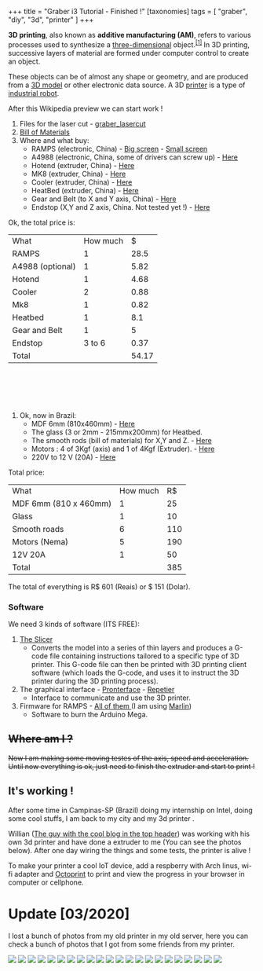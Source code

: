 +++
title = "Graber i3 Tutorial - Finished !"
[taxonomies]
tags = [ "graber", "diy", "3d", "printer" ]
+++

**3D printing**, also known as **additive manufacturing (AM)**, refers to various processes used to synthesize a [three-dimensional](https://en.wikipedia.org/wiki/Three-dimensional_space) object.<sup id="cite_ref-engineer_1-0" class="reference">[[1]](https://en.wikipedia.org/wiki/3D_printing#cite_note-engineer-1)</sup> In 3D printing, successive layers of material are formed under computer control to create an object.

<!-- more -->

These objects can be of almost any shape or geometry, and are produced from a [3D model](https://en.wikipedia.org/wiki/3D_modeling "3D modeling") or other electronic data source. A 3D [printer](https://en.wikipedia.org/wiki/Printer_(computing) "Printer (computing)") is a type of [industrial robot](https://en.wikipedia.org/wiki/Industrial_robot "Industrial robot").

After this Wikipedia preview we can start work !

1.  Files for the laser cut - [graber_lasercut](https://www.thingiverse.com/thing:2396556/files)
2.  [Bill of Materials](http://reprap.org/wiki/Graber_i3)
3.  Where and what buy:
    *   RAMPS (electronic, China) - [Big screen](http://pt.aliexpress.com/item/3d-printer-kit-3d-12864-screen-ramps-1-4-4988-2560r-3/32212102721.html) - [Small screen](http://pt.aliexpress.com/item/1pcs-Mega-2560-R3-1pcs-RAMPS-1-4-Controller-5pcs-A4988-Stepper-Driver-Module-RAMPS-1/1609182953.html?spm=2114.02020208.3.139.hc309d&ws_ab_test=searchweb201556_1_79_78_77_80,searchweb201644_0,searchweb201560_2)
    *   A4988 (electronic, China, some of drivers can screw up)  - [Here](http://pt.aliexpress.com/item/5pcs-lot-Reprap-Stepper-Driver-A4988-stepper-motor-driver-free-shipping-drop-shipping/1182430536.html)
    *   Hotend (extruder, China) - [Here](http://pt.aliexpress.com/item/FreeShipping-Long-distance-3D-Printer-J-head-Hotend-for-1-75mm-3-0mm-E3D-Bowden-Extruder/2041826923.html)
    *   MK8 (extruder, China) - [Here](http://pt.aliexpress.com/item/MK8-Drive-Gear-for-1-75mm-3mm-3D-Printer-Filament-Extruder-Pulley-5mm-Shaft-Reprap-Wholesale/32369432482.html)
    *   Cooler (extruder, China) - [Here](http://pt.aliexpress.com/item/DC-12V-2Pin-Mini-Cooling-Fan-40MM-40x40x10mm-Small-Exhaust-Fan-for-3D-Printer-Free-Shipping/32444433659.html)
    *   HeatBed (extruder, China) - [Here](http://pt.aliexpress.com/item/New-3D-Printer-Parts-MK2B-Heatbed-LED-Resistor-Cable-100K-ohm-Thermistors-PCB-Heated-Bed-White/32307923385.html?spm=2114.02020208.3.20.i94SJM&ws_ab_test=searchweb201556_1_79_78_77_80,searchweb201644_0,searchweb201560_2)
    *   Gear and Belt (to X and Y axis, China) - [Here](http://pt.aliexpress.com/item/Freeshipping-2pcs-20-teeth-GT2-Pulley-Bore-5mm-2M-GT2-timing-Belt-width-6mm-for-3D/32240661027.html)
    *   Endstop (X,Y and Z axis, China. Not tested yet !) - [Here](http://pt.aliexpress.com/item/Endstop-Mechanical-Limit-Switches-3D-Printer-Switch-for-RAMPS-1-4-order-3pcs-price-is-3/1750201155.html?spm=2114.02020208.3.41.5JgKni&ws_ab_test=searchweb201556_1_79_78_77_80,searchweb201644_0,searchweb201560_2)

Ok, the total price is:

<table style="height: 344px;" width="315">

<tbody>

<tr>

<td>What</td>

<td> How much</td>

<td>$</td>

</tr>

<tr>

<td>RAMPS</td>

<td>1</td>

<td>28.5</td>

</tr>

<tr>

<td>A4988 (optional)</td>

<td>1</td>

<td>5.82</td>

</tr>

<tr>

<td>Hotend</td>

<td>1</td>

<td>4.68</td>

</tr>

<tr>

<td>Cooler</td>

<td>2</td>

<td>0.88</td>

</tr>

<tr>

<td>Mk8</td>

<td>1</td>

<td>0.82</td>

</tr>

<tr>

<td>Heatbed</td>

<td>1</td>

<td>8.1</td>

</tr>

<tr>

<td>Gear and Belt</td>

<td>1</td>

<td>5</td>

</tr>

<tr>

<td>Endstop</td>

<td>3 to 6</td>

<td>0.37</td>

</tr>

<tr>

<td>Total</td>
<td> </td>

<td>54.17</td>

</tr>

</tbody>

</table>

1.  Ok, now in Brazil:
    *   MDF 6mm (810x460mm) - [Here](https://www.google.com.br/maps/place/MDF+Rei/@-27.5997296,-48.5486853,3a,75y,31.28h,90t/data=!3m6!1e1!3m4!1si8v0wt9kQey0Y2v9THsBSw!2e0!7i13312!8i6656!4m2!3m1!1s0x0:0xd6f21f935f0f743a!6m1!1e1)
    *   The glass (3 or 2mm  - 215mmx200mm) for Heatbed.
    *   The smooth rods (bill of materials) for X,Y and Z. - [Here](http://www.marvitubos.com.br/)
    *   Motors : 4 of 3Kgf (axis) and 1 of 4Kgf (Extruder). - [Here](http://produto.mercadolivre.com.br/MLB-710362826-motor-de-passo-3-20v-nema-17-impressora-3d-_JM#redirectedFromParent)
    *   220V to 12 V (20A) - [Here](http://produto.mercadolivre.com.br/MLB-722537296-fonte-bilvot-110-220v-12v-20a-amperes-estabilizada-led-cftv-_JM)

Total price:

<table>

<tbody>

<tr>

<td>What</td>

<td>How much</td>

<td>R$</td>

</tr>

<tr>

<td>MDF 6mm (810 x 460mm)</td>

<td>1</td>

<td>25</td>

</tr>

<tr>

<td>Glass</td>

<td>1</td>

<td>10</td>

</tr>

<tr>

<td>Smooth roads</td>

<td>6</td>

<td>110</td>

</tr>

<tr>

<td>Motors (Nema)</td>

<td>5</td>

<td>190</td>

</tr>

<tr>

<td>12V 20A</td>

<td>1</td>

<td>50</td>

</tr>

<tr>

<td>Total</td>
<td> </td>
<td>385</td>

</tr>

</tbody>

</table>

The total of everything is R\$ 601 (Reais) or \$ 151 (Dolar).

### Software

We need 3 kinds of software (ITS FREE):

1.  [The Slicer](http://slic3r.org/)
    *   Converts the model into a series of thin layers and produces a G-code file containing instructions tailored to a specific type of 3D printer. This G-code file can then be printed with 3D printing client software (which loads the G-code, and uses it to instruct the 3D printer during the 3D printing process).
2.  The graphical interface - [Pronterface](http://www.pronterface.com/) - [Repetier](http://www.repetier.com/)
    *   Interface to communicate and use the 3D printer.
3.  Firmware for RAMPS - [All of them ](http://reprap.org/wiki/Firmware) (I am using [Marlin](https://github.com/MarlinFirmware/Marlin))
    *   Software to burn the Arduino Mega.

## <del>Where am I ?</del>

<del>Now I am making some moving testes of the axis, speed and acceleration. Until now everything is ok, just need to finish the extruder and start to print !</del>

## It's working !

After some time in Campinas-SP (Brazil) doing my internship on Intel, doing some cool stuffs, I am back to my city and my 3d printer .

Willian ([The guy with the cool blog in the top header](http://galvanicloop.com/)) was working with his own 3d printer and have done a extruder to me (You can see the photos below). After one day wiring the things and some tests, the printer is alive !

To make your printer a cool IoT device, add a respberry with Arch linus, wi-fi adapter and [Octoprint](http://octoprint.org/) to print and view the progress in your browser in computer or cellphone.


# Update [03/2020]
I lost a bunch of photos from my old printer in my old server, here you can check a bunch of photos that I got from some friends from my printer.

![](/assets/graber/0.jpg)
![](/assets/graber/1.jpg)
![](/assets/graber/2.jpg)
![](/assets/graber/3.jpg)
![](/assets/graber/4.jpg)
![](/assets/graber/5.jpg)
![](/assets/graber/6.jpg)
![](/assets/graber/7.jpg)
![](/assets/graber/8.jpg)
![](/assets/graber/9.jpg)
![](/assets/graber/10.jpg)
![](/assets/graber/11.jpg)
![](/assets/graber/12.jpg)
![](/assets/graber/13.jpg)
![](/assets/graber/14.jpg)
![](/assets/graber/15.jpg)
![](/assets/graber/16.jpg)
![](/assets/graber/17.jpg)
![](/assets/graber/18.jpg)
![](/assets/graber/19.jpg)
![](/assets/graber/20.jpg)
![](/assets/graber/21.jpg)
